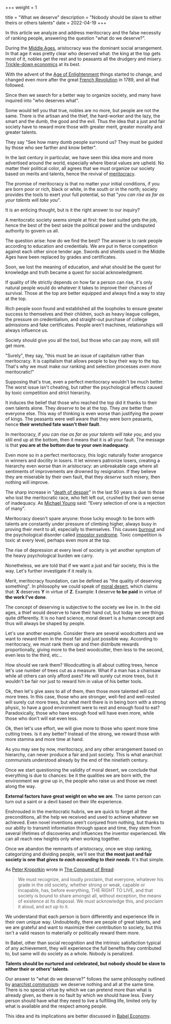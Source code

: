 +++
weight = 1

title = "What we deserve"
description = "Nobody should be slave to either theirs or others talents"
date = 2022-04-19
+++

In this article we analyze and address meritocracy and the false necessity of ranking people, answering the question "what do we deserve?".

During the [Middle Ages](https://en.wikipedia.org/wiki/Middle_Ages), aristocracy was the dominant social arrangement. In that age it was pretty clear who deserved what: the king at the top gets most of it, nobles get the rest and to peasants all the drudgery and misery. [Trickle-down economics](https://en.wikipedia.org/wiki/Trickle-down_economics) at its best.

With the advent of the [Age of Enlightenment](https://en.wikipedia.org/wiki/Age_of_Enlightenment) things started to change, and changed even more after the great [French Revolution](https://en.wikipedia.org/wiki/French_Revolution) in 1789, and all that followed.

Since then we search for a better way to organize society, and many have inquired into "who deserves what".

Some would tell you that true, nobles are no more, but people are not the same. There is the artisan and the thief, the hard-worker and the lazy, the smart and the dumb, the good and the evil. Thus the idea that a just and fair society have to reward more those with greater merit, greater morality and greater talents.

They say "See how many dumb people surround us? They must be guided by those who see farther and know better".

In the last century in particular, we have seen this idea more and more advertised around the world, especially where liberal values are upheld. No matter their political color, all agrees that we must organize our society based on merits and talents, hence the revival of [meritocracy](https://en.wikipedia.org/wiki/Meritocracy).

The promise of meritocracy is that no matter your initial conditions, if you are born poor or rich, black or white, in the south or in the north; society provides the tools to exert your full potential, so that "*you can rise as far as your talents will take you*".

It is an enticing thought, but is it the right answer to our inquiry?

A meritocratic society seems simple at first: the best suited gets the job, hence the best of the best seize the political power and the undisputed authority to govern us all.

The question arise: how do we find the best? The answer is to rank people according to education and credentials. We are put in fierce competition against each other since tender age. Swords and shields used in the Middle Ages have been replaced by grades and certificates.

Soon, we lost the meaning of education, and what should be the quest for knowledge and truth became a quest for social acknowledgment.

If quality of life strictly depends on how far a person can rise, it's only natural people would do whatever it takes to improve their chances of survival. Those at the top are better equipped and always find a way to stay at the top.

Rich people soon found and established all the loopholes to ensure greater success to themselves and their children, such as heavy league colleges, the pressure on credentialism, and straight-out purchase of college admissions and fake certificates. People aren't machines, relationships will always influence us.

Society should give you all the tool, but those who can pay more, will still get more.

"Surely", they say, "this must be an issue of capitalism rather than meritocracy. It is capitalism that allows people to buy their way to the top. That's why we must make our ranking and selection processes *even more* meritocratic!"

Supposing that's true, even a perfect meritocracy wouldn't be much better. The worst issue isn't cheating, but rather the psychological effects caused by toxic competition and strict hierarchy.

It induces the belief that those who reached the top did it thanks to their own talents alone. They *deserve* to be at the top. They *are* better than everyone else. This way of thinking is even worse than justifying the power of kings. The peasants were well aware that they were born peasants, hence **their wretched fate wasn't their fault**.

In meritocracy, if *you can rise as far as your talents will take you*, and you still end up at the bottom, then it means that it is all your fault. The message is that **you are at the bottom due to your own inadequacy**.

Even more so in a perfect meritocracy, this logic naturally foster arrogance in winners and docility in losers. It let winners patronize losers, creating a hierarchy even worse than in aristocracy: an unbreakable cage where all sentiments of improvements are drowned by resignation. If they believe they are miserable by their own fault, that they *deserve* such misery, then nothing will improve.

The sharp increase in "[death of despair](https://en.wikipedia.org/wiki/Diseases_of_despair)" in the last 50 years is due to those who lost the meritocratic race, who felt left out, crushed by their own sense of inadequacy. As [Michael Young](https://en.wikipedia.org/wiki/Michael_Young) said: "Every selection of one is a rejection of many".

Meritocracy doesn't spare anyone: those lucky enough to be born with talents are constantly under pressure of climbing higher, always busy in proving their *merit* to all, especially to themselves. This causes [burnout](https://en.wikipedia.org/wiki/Occupational_burnout) and the psychological disorder called [impostor syndrome](https://en.wikipedia.org/wiki/Impostor_syndrome). Toxic competition is toxic at every level, perhaps even more at the top.

The rise of depression at every level of society is yet another symptom of the heavy psychological burden we carry.

Nonetheless, we are told that if we want a just and fair society, this is the way. Let's further investigate if it really is.

Merit, meritocracy foundation, can be defined as "the quality of deserving something". In philosophy we could speak of [moral desert](https://en.wikipedia.org/wiki/Desert_%28philosophy%29), which claims that: **X** deserves **Y** in virtue of **Z**. Example: **I** deserve **to be paid** in virtue of **the work I've done**.

The concept of deserving is subjective to the society we live in. In the old ages, a thief would deserve to have their hand cut, but today we see things quite differently. It is no hard science, moral desert is a human concept and thus will always be shaped by people.

Let's use another example. Consider there are several woodcutters and we want to reward them in the most fair and just possible way. According to meritocracy, we must rank them up and then distribute rewards proportionally, giving more to the best woodcutter, then less to the second, even less to the third, etc...

How should we rank them? Woodcutting is all about cutting trees, hence let's use number of trees cut as a measure. What if a man has a chainsaw while all others can only afford axes? He will surely cut more trees, but it wouldn't be fair nor just to reward him in value of his better tools.

Ok, then let's give axes to all of them, then those more talented will cut more trees. In this case, those who are stronger, well-fed and well-rested will surely cut more trees, but what merit there is in being born with a strong physic, to have a good environment were to rest and enough food to eat? Paradoxically, those who have enough food will have even more, while those who don't will eat even less.

Ok, then let's use effort, we will give more to those who spent more time cutting trees. Is it any better? Instead of the strong, we reward those with more stamina and more time at hand.

As you may see by now, meritocracy, and any other arrangement based on hierarchy, can never produce a fair and just society. This is what anarchist communists understood already by the end of the ninetieth century.

Once we start questioning the validity of moral desert, we conclude that everything is due to chances: be it the qualities we are born with, the environment we grow up in, the people who raise us and those we meet along the way.

**External factors have great weight on who we are**. The same person can turn out a saint or a devil based on their life experience.

Enshrouded in the meritocratic hubris, we are quick to forget all the preconditions, all the help we received and used to achieve whatever we achieved. Even novel inventions aren't conjured from nothing, but thanks to our ability to transmit information through space and time, they stem from several lifetimes of discoveries and influences the inventor experienced. We can all reach new heights only when working together.

Once we abandon the remnants of aristocracy, once we stop ranking, categorizing and dividing people, we'll see that **the most just and fair society is one that *gives to each according to their needs***. It's that simple.

As [Peter Kropotkin](https://en.wikipedia.org/wiki/Peter_Kropotkin) wrote in [The Conquest of Bread](https://theanarchistlibrary.org/library/petr-kropotkin-the-conquest-of-bread):

> We must recognize, and loudly proclaim, that everyone, whatever his grade in the old society, whether strong or weak, capable or incapable, has, before everything, THE RIGHT TO LIVE, and that society is bound to share amongst all, without exception, the means of existence at its disposal. We must acknowledge this, and proclaim it aloud, and act up to it.

We understand that each person is born differently and experience life in their own unique way. Undoubtedly, there are people of great talents, and we are grateful and want to maximize their contribution to society, but this isn't a valid reason to materially or politically reward them more.

In Babel, other than social recognition and the intrinsic satisfaction typical of any achievement, they will experience the full benefits they contributed to, but same will do society as a whole. Nobody is penalized.

**Talents should be nurtured and celebrated, but nobody should be slave to either their or others' talents**.

Our answer to "what do we deserve?" follows the same philosophy outlined by [anarchist communism](https://en.wikipedia.org/wiki/Anarcho-communism): we deserve nothing and all at the same time. There is no special virtue by which we can pretend more than what is already given, as there is no fault by which we should have less. Every person should have what they need to live a fulfilling life, limited only by what is available and the respect among people.

This idea and its implications are better discussed in [Babel Economy](@/blog/in-depth-economy/index.md).
